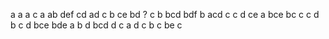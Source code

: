 a
a
a
c
a
ab
def
cd ad
c 
b
ce bd ?
c
b
bcd bdf
b
acd
c
c
d
ce
a
bce
bc
c
c
d
b
c
d
bce bde
a
b d
bcd
d
c
a
d
c
b
c
be
c
